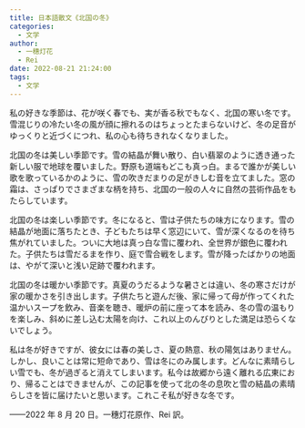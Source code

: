```yaml
---
title: 日本語散文《北国の冬》
categories: 
  - 文学
author:
  - 一穗灯花
  - Rei
date: 2022-08-21 21:24:00
tags:
  - 文学
---
```



私の好きな季節は、花が咲く春でも、実が香る秋でもなく、北国の寒い冬です。雪混じりの冷たい冬の風が顔に擦れるのはちょっとたまらないけど、冬の足音がゆっくりと近づくにつれ、私の心も待ちきれなくなりました。

  北国の冬は美しい季節です。雪の結晶が舞い散り、白い翡翠のように透き通った新しい服で地球を覆いました。野原も道端もどこも真っ白。まるで誰かが美しい歌を歌っているかのように、雪の吹きだまりの足がきしむ音を立てました。窓の霜は、さっぱりでさまざまな柄を持ち、北国の一般の人々に自然の芸術作品をもたらしています。
  
  北国の冬は楽しい季節です。冬になると、雪は子供たちの味方になります。雪の結晶が地面に落ちたとき、子どもたちは早く窓辺にいて、雪が深くなるのを待ち焦がれていました。ついに大地は真っ白な雪に覆われ、全世界が銀色に覆われた。子供たちは雪だるまを作り、庭で雪合戦をします。雪が降ったばかりの地面は、やがて深いと浅い足跡で覆われます。
  
  北国の冬は暖かい季節です。真夏のうだるような暑さとは違い、冬の寒さだけが家の暖かさを引き出します。子供たちと遊んだ後、家に帰って母が作ってくれた温かいスープを飲み、音楽を聴き、暖炉の前に座って本を読み、冬の雪の温もりを楽しみ、斜めに差し込む太陽を向け、これ以上のんびりとした満足は恐らくないでしょう。
  
  私は冬が好きですが、彼女には春の美しさ、夏の熱意、秋の陽気はありません。しかし、良いことは常に短命であり、雪は冬にのみ属します。どんなに素晴らしい雪でも、冬が過ぎると消えてしまいます。私今は故郷から遠く離れる広東におり、帰ることはできませんが、この記事を使って北の冬の息吹と雪の結晶の素晴らしさを皆に届けたいと思います。これこそ私が好きな冬です。
  
  
  
  
  
  ——2022 年 8 月 20 日。一穗灯花原作、Rei 訳。

